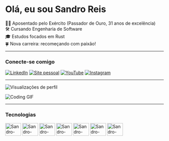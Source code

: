 # Olá, eu sou Sandro Reis

👨‍✈️ Aposentado pelo Exército (Passador de Ouro, 31 anos de excelência)  
🛠️ Cursando Engenharia de Software  
🎓 Estudos focados em Rust  
🍀 Nova carreira: recomeçando com paixão!

---

### Conecte-se comigo

[![LinkedIn](https://github.com/marcodotcastro/marcodotcastro/blob/master/linkedin.png?raw=true)](https://www.linkedin.com/in/sandro-reis-9692513a/)
[![Site pessoal](https://github.com/marcodotcastro/marcodotcastro/blob/master/chrome.png?raw=true)](https://desenvolvendo.me)
[![YouTube](https://github.com/marcodotcastro/marcodotcastro/blob/master/youtube-v2.png?raw=true)](https://www.youtube.com/@veteranoedev)
[![Instagram](https://github.com/marcodotcastro/marcodotcastro/blob/master/instagram.png?raw=true)](https://instagram.com/irmao.sandroreis)

---

![Visualizações de perfil](https://komarev.com/ghpvc/?username=marcodotcastro)

![Coding GIF](https://github.com/marcodotcastro/marcodotcastro/blob/master/code.gif?raw=true)

---

### Tecnologias

<img alt="Sandro-Rust" height="40" width="50" src="https://www.rust-lang.org/static/images/rust-logo-blk.svg">
<img alt="Sandro-Slint" height="40" width="50" src="https://docs.slint.dev/latest/docs/slint/_astro/slint-logo-small-light.DRFn4pZL.svg">
<img alt="Sandro-Rocket" height="40" width="50" src="https://rocket.rs/images/sponsors/rwf2.gif">
<img alt="Sandro-Actix" height="40" width="50" src="https://actix.rs/img/logo.png">
<img alt="Sandro-Git" height="40" width="50" src="https://git-scm.com/images/logo@2x.png">
<img alt="Sandro-Linux" height="40" width="50" src="https://upload.wikimedia.org/wikipedia/commons/thumb/3/35/Tux.svg/330px-Tux.svg.png">
<img alt="Sandro-Postgres" height="40" width="50" src="https://cdn.jsdelivr.net/gh/devicons/devicon/icons/postgresql/postgresql-original.svg">
